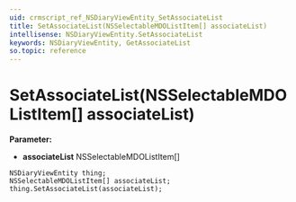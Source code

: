 ```yaml
---
uid: crmscript_ref_NSDiaryViewEntity_SetAssociateList
title: SetAssociateList(NSSelectableMDOListItem[] associateList)
intellisense: NSDiaryViewEntity.SetAssociateList
keywords: NSDiaryViewEntity, GetAssociateList
so.topic: reference
---
```


# SetAssociateList(NSSelectableMDOListItem[] associateList)

**Parameter:** 
 - **associateList** NSSelectableMDOListItem[]

```crmscript
NSDiaryViewEntity thing;
NSSelectableMDOListItem[] associateList;
thing.SetAssociateList(associateList);
```

